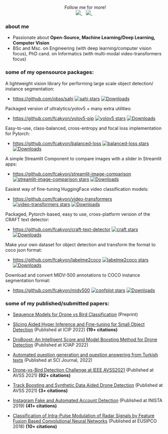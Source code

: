 <p align='center'>
  Follow me for more!
  <br>
  <a href="https://twitter.com/fcakyon">
    <img src="https://img.shields.io/badge/Twitter-1DA1F2?style=for-the-badge&logo=twitter&logoColor=white" />        
  </a>&nbsp;&nbsp;
  <a href="https://fcakyon.medium.com/">
    <img src="https://img.shields.io/badge/Medium-12100E?style=for-the-badge&logo=medium&logoColor=white" />
  </a>&nbsp;&nbsp;
  
</p>

### about me
- Passionate about **Open-Source, Machine Learning/Deep Learning, Computer Vision** 
- BSc and Msc. on Engineering (with deep learning/computer vision focus), PhD cand. on Informatics (with multi-modal video-transformers focus)

### some of my opensource packages:

A lightweight vision library for performing large scale object detection/ instance segmentation:

- https://github.com/obss/sahi
[![sahi stars](https://img.shields.io/github/stars/obss/sahi?color=blueviolet)](https://github.com/obss/sahi/stargazers/)
[![Downloads](https://pepy.tech/badge/sahi)](https://pepy.tech/project/sahi)

Packaged version of ultralytics/yolov5 + many extra utilities:

- https://github.com/fcakyon/yolov5-pip 
[![yolov5 stars](https://img.shields.io/github/stars/fcakyon/yolov5-pip?color=blueviolet)](https://github.com/fcakyon/yolov5-pip/stargazers/)
[![Downloads](https://pepy.tech/badge/yolov5)](https://pepy.tech/project/yolov5)

Easy-to-use, class-balanced, cross-entropy and focal loss implementation for Pytorch:

- https://github.com/fcakyon/balanced-loss
[![balanced-loss stars](https://img.shields.io/github/stars/fcakyon/balanced-loss?color=blueviolet)](https://github.com/fcakyon/balanced-loss/stargazers/)
[![Downloads](https://pepy.tech/badge/balanced-loss)](https://pepy.tech/project/balanced-loss)

A simple Streamlit Component to compare images with a slider in Streamlit apps:

- https://github.com/fcakyon/streamlit-image-comparison
[![streamlit-image-comparison stars](https://img.shields.io/github/stars/fcakyon/streamlit-image-comparison?color=blueviolet)](https://github.com/fcakyon/streamlit-image-comparison/stargazers/)
[![Downloads](https://pepy.tech/badge/streamlit-image-comparison)](https://pepy.tech/project/streamlit-image-comparison)

Easiest way of fine-tuning HuggingFace video classification models:

- https://github.com/fcakyon/video-transformers
[![video-transformers stars](https://img.shields.io/github/stars/fcakyon/video-transformers?color=blueviolet)](https://github.com/fcakyon/video-transformers/stargazers/)
[![Downloads](https://pepy.tech/badge/video-transformers)](https://pepy.tech/project/video-transformers)

Packaged, Pytorch-based, easy to use, cross-platform version of the CRAFT text detector:

- https://github.com/fcakyon/craft-text-detector
[![craft stars](https://img.shields.io/github/stars/fcakyon/craft-text-detector?color=blueviolet)](https://github.com/fcakyon/craft-text-detector/stargazers/) 
[![Downloads](https://pepy.tech/badge/craft-text-detector)](https://pepy.tech/project/craft-text-detector)

Make your own dataset for object detection and transform the format to coco json format:

- https://github.com/fcakyon/labelme2coco
[![labelme2coco stars](https://img.shields.io/github/stars/fcakyon/labelme2coco?color=blueviolet)](https://github.com/fcakyon/labelme2coco/stargazers/)
[![Downloads](https://pepy.tech/badge/labelme2coco)](https://pepy.tech/project/labelme2coco)

Download and convert MIDV-500 annotations to COCO instance segmentation format:

- https://github.com/fcakyon/midv500
[![confplot stars](https://img.shields.io/github/stars/fcakyon/midv500?color=blueviolet)](https://github.com/fcakyon/midv500/stargazers/)
[![Downloads](https://pepy.tech/badge/midv500)](https://pepy.tech/project/midv500)

### some of my published/submitted papers:

- [Sequence Models for Drone vs Bird Classification](https://arxiv.org/abs/2207.10409) (Preprint)

- [Slicing Aided Hyper Inference and Fine-tuning for Small Object Detection](https://ieeexplore.ieee.org/document/9897990) (Published at ICIP 2022) **(19+ citations)**

- [DroBoost: An Intelligent Score and Model Boosting Method for Drone Detection](https://link.springer.com/chapter/10.1007/978-3-031-13324-4_34) (Published at ICIAP 2022)

- [Automated question generation and question answering from Turkish texts](https://journals.tubitak.gov.tr/elektrik/vol30/iss5/17/) (Published at SCI Journal, 2022)

- [Drone-vs-Bird Detection Challenge at IEEE AVSS2021](https://ieeexplore.ieee.org/abstract/document/9663844) (Published at AVSS 2021) **(92+ citations)**

- [Track Boosting and Synthetic Data Aided Drone Detection](https://ieeexplore.ieee.org/abstract/document/9663759) (Published at AVSS 2021) **(3+ citations)**

- [Instagram Fake and Automated Account Detection](https://ieeexplore.ieee.org/abstract/document/8946437) (Published at INISTA 2019) **(41+ citations)**

- [Classification of Intra-Pulse Modulation of Radar Signals by Feature Fusion Based Convolutional Neural Networks](https://ieeexplore.ieee.org/abstract/document/8553176) (Published at EUSIPCO 2018) **(10+ citations)**
